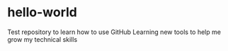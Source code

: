 # hello-world
Test repository to learn how to use GitHub
Learning new tools to help me grow my technical skills
